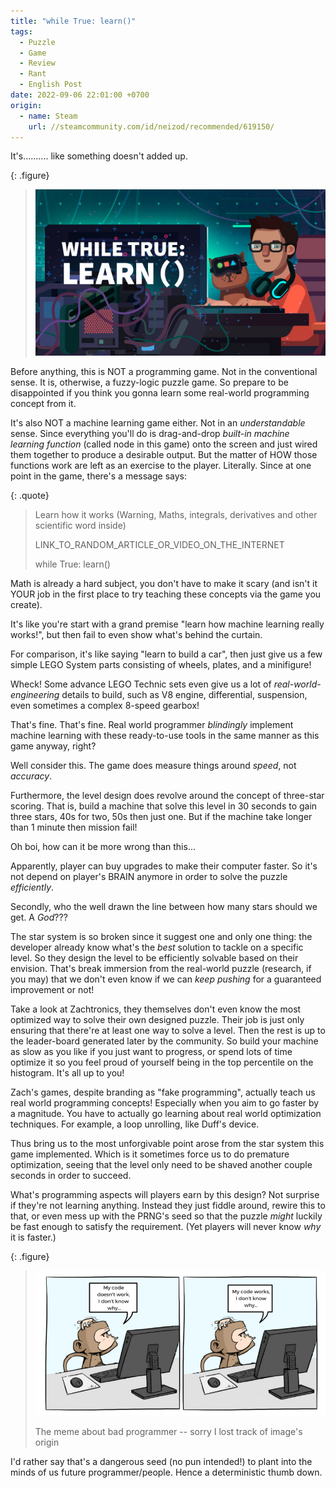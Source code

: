 ```yaml
---
title: "while True: learn()"
tags:
  - Puzzle
  - Game
  - Review
  - Rant
  - English Post
date: 2022-09-06 22:01:00 +0700
origin:
  - name: Steam
    url: //steamcommunity.com/id/neizod/recommended/619150/
---
```


It's.......... like something doesn't added up.

{: .figure}
> ![](/images/game/cover/while-true-learn.jpg)

Before anything, this is NOT a programming game. Not in the conventional sense. It is, otherwise, a fuzzy-logic puzzle game. So prepare to be disappointed if you think you gonna learn some real-world programming concept from it.

It's also NOT a machine learning game either. Not in an *understandable* sense. Since everything you'll do is drag-and-drop *built-in machine learning function* (called node in this game) onto the screen and just wired them together to produce a desirable output. But the matter of HOW those functions work are left as an exercise to the player. Literally. Since at one point in the game, there's a message says:

{: .quote}
> Learn how it works (Warning, Maths, integrals, derivatives and other scientific word inside)
>
> LINK_TO_RANDOM_ARTICLE_OR_VIDEO_ON_THE_INTERNET
>
> while True: learn()


Math is already a hard subject, you don't have to make it scary (and isn't it YOUR job in the first place to try teaching these concepts via the game you create).

It's like you're start with a grand premise "learn how machine learning really works!", but then fail to even show what's behind the curtain.

For comparison, it's like saying "learn to build a car", then just give us a few simple LEGO System parts consisting of wheels, plates, and a minifigure!

Wheck! Some advance LEGO Technic sets even give us a lot of *real-world-engineering* details to build, such as V8 engine, differential, suspension, even sometimes a complex 8-speed gearbox!

That's fine. That's fine. Real world programmer *blindingly* implement machine learning with these ready-to-use tools in the same manner as this game anyway, right?

Well consider this. The game does measure things around *speed*, not *accuracy*.

Furthermore, the level design does revolve around the concept of three-star scoring. That is, build a machine that solve this level in 30 seconds to gain three stars, 40s for two, 50s then just one. But if the machine take longer than 1 minute then mission fail!

Oh boi, how can it be more wrong than this...

Apparently, player can buy upgrades to make their computer faster. So it's not depend on player's BRAIN anymore in order to solve the puzzle *efficiently*.

Secondly, who the well drawn the line between how many stars should we get. A *God*???

The star system is so broken since it suggest one and only one thing: the developer already know what's the *best* solution to tackle on a specific level. So they design the level to be efficiently solvable based on their envision. That's break immersion from the real-world puzzle (research, if you may) that we don't even know if we can *keep pushing* for a guaranteed improvement or not!

Take a look at Zachtronics, they themselves don't even know the most optimized way to solve their own designed puzzle. Their job is just only ensuring that there're at least one way to solve a level. Then the rest is up to the leader-board generated later by the community. So build your machine as slow as you like if you just want to progress, or spend lots of time optimize it so you feel proud of yourself being in the top percentile on the histogram. It's all up to you!

Zach's games, despite branding as "fake programming", actually teach us real world programming concepts! Especially when you aim to go faster by a magnitude. You have to actually go learning about real world optimization techniques. For example, a loop unrolling, like Duff's device.

Thus bring us to the most unforgivable point arose from the star system this game implemented. Which is it sometimes force us to do premature optimization, seeing that the level only need to be shaved another couple seconds in order to succeed.

What's programming aspects will players earn by this design? Not surprise if they're not learning anything. Instead they just fiddle around, rewire this to that, or even mess up with the PRNG's seed so that the puzzle *might* luckily be fast enough to satisfy the requirement. (Yet players will never know *why* it is faster.)

{: .figure}
> ![](/images/meme/my-code-works-i-dont-know-why.png)
>
> The meme about bad programmer -- sorry I lost track of image's origin

I'd rather say that's a dangerous seed (no pun intended!) to plant into the minds of us future programmer/people. Hence a deterministic thumb down.